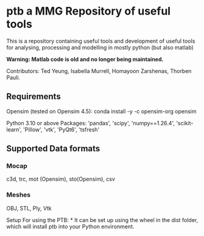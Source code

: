 # ptb a MMG Repository of useful tools
This is a repository containing useful tools and development of useful tools for analysing, processing and modelling in mostly python (but also matlab)

**Warning: Matlab code is old and no longer being maintained.**

Contributors: Ted Yeung, Isabella Murrell, Homayoon Zarshenas, Thorben Pauli.

## Requirements
Opensim (tested on Opensim 4.5):
conda install -y -c opensim-org opensim

Python 3.10 or above
Packages: 'pandas', 'scipy', 'numpy==1.26.4', 'scikit-learn', 'Pillow', 'vtk', 'PyQt6', 'tsfresh'

## Supported Data formats
### Mocap
c3d, trc, mot (Opensim), sto(Opensim), csv

### Meshes
OBJ, STL, Ply, Vtk

Setup
For using the PTB: * It can be set up using the wheel in the dist folder, which will install ptb into your Python environment.
